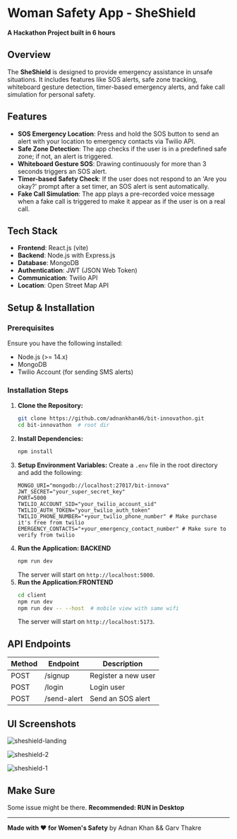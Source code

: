 # Woman Safety App - SheShield
**A Hackathon Project built in 6 hours**
## Overview
The **SheShield** is designed to provide emergency assistance in unsafe situations. It includes features like SOS alerts, safe zone tracking, whiteboard gesture detection, timer-based emergency alerts, and fake call simulation for personal safety.

## Features
- **SOS Emergency Location**: Press and hold the SOS button to send an alert with your location to emergency contacts via Twilio API.
- **Safe Zone Detection**: The app checks if the user is in a predefined safe zone; if not, an alert is triggered.
- **Whiteboard Gesture SOS**: Drawing continuously for more than 3 seconds triggers an SOS alert.
- **Timer-based Safety Check**: If the user does not respond to an 'Are you okay?' prompt after a set timer, an SOS alert is sent automatically.
- **Fake Call Simulation**: The app plays a pre-recorded voice message when a fake call is triggered to make it appear as if the user is on a real call.

## Tech Stack
- **Frontend**: React.js (vite)
- **Backend**: Node.js with Express.js
- **Database**: MongoDB
- **Authentication**: JWT (JSON Web Token)
- **Communication**: Twilio API
- **Location**: Open Street Map API

## Setup & Installation

### Prerequisites
Ensure you have the following installed:
- Node.js (>= 14.x)
- MongoDB
- Twilio Account (for sending SMS alerts)

### Installation Steps
1. **Clone the Repository:**
   ```sh
   git clone https://github.com/adnankhan46/bit-innovathon.git
   cd bit-innovathon  # root dir
   ```
2. **Install Dependencies:**
   ```sh
   npm install
   ```
3. **Setup Environment Variables:**
   Create a `.env` file in the root directory and add the following:
   ```env
   MONGO_URI="mongodb://localhost:27017/bit-innova"
   JWT_SECRET="your_super_secret_key"
   PORT=5000
   TWILIO_ACCOUNT_SID="your_twilio_account_sid"
   TWILIO_AUTH_TOKEN="your_twilio_auth_token"
   TWILIO_PHONE_NUMBER="+your_twilio_phone_number" # Make purchase it's free from twilio
   EMERGENCY_CONTACTS="+your_emergency_contact_number" # Make sure to verify from twilio
   ```
4. **Run the Application: BACKEND**
   ```sh
   npm run dev
   ```
   The server will start on `http://localhost:5000`.
4. **Run the Application:FRONTEND**
   ```sh
   cd client
   npm run dev
   npm run dev -- --host  # mobile view with same wifi
   ```
   The server will start on `http://localhost:5173`.

## API Endpoints
| Method | Endpoint | Description |
|--------|---------|-------------|
| POST   | /signup | Register a new user |
| POST   | /login | Login user |
| POST   | /send-alert | Send an SOS alert |

## UI Screenshots

![sheshield-landing](https://github.com/user-attachments/assets/bf4ef909-1ccb-470a-b03e-61eff6b6d923)

![sheshield-2](https://github.com/user-attachments/assets/630916f2-89e0-4631-af3b-133d44a7ca59)

![sheshield-1](https://github.com/user-attachments/assets/ba0b85ac-33d8-4981-842b-41c013e3e4fb)


## Make Sure
Some issue might be there.
**Recommended: RUN in Desktop**

---

**Made with ❤️ for Women's Safety** by Adnan Khan && Garv Thakre

